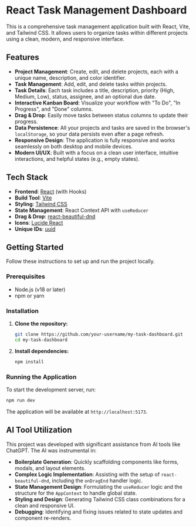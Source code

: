 # React Task Management Dashboard

This is a comprehensive task management application built with React, Vite, and Tailwind CSS. It allows users to organize tasks within different projects using a clean, modern, and responsive interface.

## Features

-   **Project Management**: Create, edit, and delete projects, each with a unique name, description, and color identifier.
-   **Task Management**: Add, edit, and delete tasks within projects.
-   **Task Details**: Each task includes a title, description, priority (High, Medium, Low), status, assignee, and an optional due date.
-   **Interactive Kanban Board**: Visualize your workflow with "To Do", "In Progress", and "Done" columns.
-   **Drag & Drop**: Easily move tasks between status columns to update their progress.
-   **Data Persistence**: All your projects and tasks are saved in the browser's `localStorage`, so your data persists even after a page refresh.
-   **Responsive Design**: The application is fully responsive and works seamlessly on both desktop and mobile devices.
-   **Modern UI/UX**: Built with a focus on a clean user interface, intuitive interactions, and helpful states (e.g., empty states).

## Tech Stack

-   **Frontend**: [React](https://reactjs.org/) (with Hooks)
-   **Build Tool**: [Vite](https://vitejs.dev/)
-   **Styling**: [Tailwind CSS](https://tailwindcss.com/)
-   **State Management**: React Context API with `useReducer`
-   **Drag & Drop**: [react-beautiful-dnd](https://github.com/atlassian/react-beautiful-dnd)
-   **Icons**: [Lucide React](https://lucide.dev/)
-   **Unique IDs**: [uuid](https://www.npmjs.com/package/uuid)

## Getting Started

Follow these instructions to set up and run the project locally.

### Prerequisites

-   Node.js (v18 or later)
-   npm or yarn

### Installation

1.  **Clone the repository:**
    ```sh
    git clone https://github.com/your-username/my-task-dashboard.git
    cd my-task-dashboard
    ```

2.  **Install dependencies:**
    ```sh
    npm install
    ```

### Running the Application

To start the development server, run:

```sh
npm run dev
```

The application will be available at `http://localhost:5173`.

## AI Tool Utilization

This project was developed with significant assistance from AI tools like ChatGPT. The AI was instrumental in:

-   **Boilerplate Generation**: Quickly scaffolding components like forms, modals, and layout elements.
-   **Complex Logic Implementation**: Assisting with the setup of `react-beautiful-dnd`, including the `onDragEnd` handler logic.
-   **State Management Design**: Formulating the `useReducer` logic and the structure for the `AppContext` to handle global state.
-   **Styling and Design**: Generating Tailwind CSS class combinations for a clean and responsive UI.
-   **Debugging**: Identifying and fixing issues related to state updates and component re-renders.